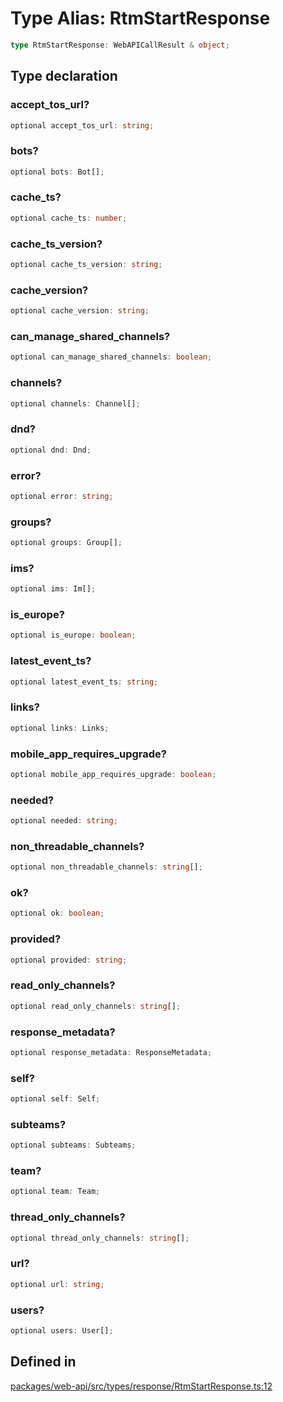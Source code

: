 # Type Alias: RtmStartResponse

```ts
type RtmStartResponse: WebAPICallResult & object;
```

## Type declaration

### accept\_tos\_url?

```ts
optional accept_tos_url: string;
```

### bots?

```ts
optional bots: Bot[];
```

### cache\_ts?

```ts
optional cache_ts: number;
```

### cache\_ts\_version?

```ts
optional cache_ts_version: string;
```

### cache\_version?

```ts
optional cache_version: string;
```

### can\_manage\_shared\_channels?

```ts
optional can_manage_shared_channels: boolean;
```

### channels?

```ts
optional channels: Channel[];
```

### dnd?

```ts
optional dnd: Dnd;
```

### error?

```ts
optional error: string;
```

### groups?

```ts
optional groups: Group[];
```

### ims?

```ts
optional ims: Im[];
```

### is\_europe?

```ts
optional is_europe: boolean;
```

### latest\_event\_ts?

```ts
optional latest_event_ts: string;
```

### links?

```ts
optional links: Links;
```

### mobile\_app\_requires\_upgrade?

```ts
optional mobile_app_requires_upgrade: boolean;
```

### needed?

```ts
optional needed: string;
```

### non\_threadable\_channels?

```ts
optional non_threadable_channels: string[];
```

### ok?

```ts
optional ok: boolean;
```

### provided?

```ts
optional provided: string;
```

### read\_only\_channels?

```ts
optional read_only_channels: string[];
```

### response\_metadata?

```ts
optional response_metadata: ResponseMetadata;
```

### self?

```ts
optional self: Self;
```

### subteams?

```ts
optional subteams: Subteams;
```

### team?

```ts
optional team: Team;
```

### thread\_only\_channels?

```ts
optional thread_only_channels: string[];
```

### url?

```ts
optional url: string;
```

### users?

```ts
optional users: User[];
```

## Defined in

[packages/web-api/src/types/response/RtmStartResponse.ts:12](https://github.com/slackapi/node-slack-sdk/blob/c15385ef93ccdde9702f52f7d1f445999203d794/packages/web-api/src/types/response/RtmStartResponse.ts#L12)
